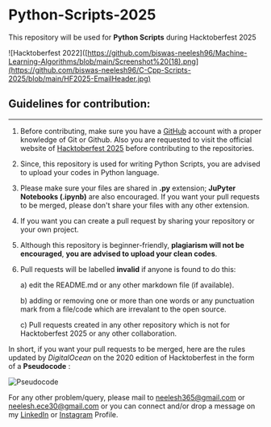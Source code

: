 # Python-Scripts-2025

This repository will be used for **Python Scripts** during Hacktoberfest 2025

![Hacktoberfest 2022]([https://github.com/biswas-neelesh96/Machine-Learning-Algorithms/blob/main/Screenshot%20(18).png](https://github.com/biswas-neelesh96/C-Cpp-Scripts-2025/blob/main/HF2025-EmailHeader.jpg)

## Guidelines for contribution:
---

1) Before contributing, make sure you have a [GitHub](https://github.com) account with a proper knowledge of Git or Github. Also you are requested to visit the official website of [Hacktoberfest 2025](https://hacktoberfest.digitalocean.com) before contributing to the repositories.

2) Since, this repository is used for writing Python Scripts, you are advised to upload your codes in Python language.

3) Please make sure your files are shared in **.py** extension; **JuPyter Notebooks (.ipynb)** are also encouraged. If you want your pull requests to be merged, please don't share your files with any other extension.   

4) If you want you can create a pull request by sharing your repository or your own project.

5) Although this repository is beginner-friendly, **plagiarism will not be encouraged**, **you are advised to upload your clean codes**. 

6) Pull requests will be labelled **invalid** if anyone is found to do this:

	a) edit the README.md or any other markdown file (if available).
	
	b) adding or removing one or more than one words or any punctuation mark from a file/code which are irrevalant to the open source.
	
	c) Pull requests created in any other repository which is not for Hacktoberfest 2025 or any other collaboration.

 In short, if you want your pull requests to be merged, here are the rules updated by *DigitalOcean* on the 2020 edition of Hacktoberfest in the form of a **Pseudocode** :
 
 ![Pseudocode](https://github.com/biswas-neelesh96/Python-Scripts/blob/master/H20-Images/Screenshot-(903).png)

For any other problem/query, please mail to [neelesh365@gmail.com](mailto:neelesh365@gmail.com) or [neelesh.ece30@gmail.com](mailto:neelesh.ece30@gmail.com) or you can connect and/or drop a message on my [LinkedIn](https://www.linkedin.com/in/neelesh-biswas-88a255142/) or [Instagram](https://www.instagram.com/sonai_sunshine96/) Profile.
